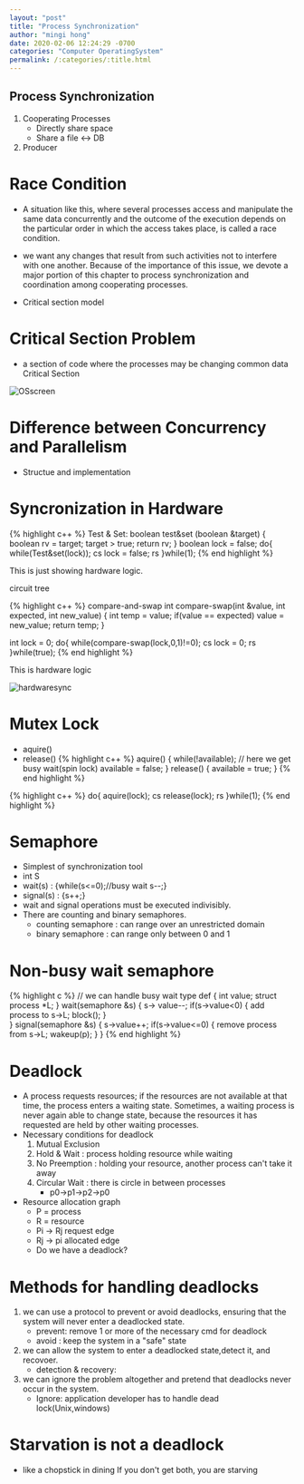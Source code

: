 ```yaml
---
layout: "post"
title: "Process Synchronization"
author: "mingi hong"
date: 2020-02-06 12:24:29 -0700
categories: "Computer OperatingSystem"
permalink: /:categories/:title.html
---
```


## Process Synchronization

1. Cooperating Processes
    - Directly share space
    - Share a file <-> DB
2. Producer

# Race Condition
- A situation like this, where several processes access and manipulate the same data concurrently and the outcome of the execution depends on the particular order in which the access takes place, is called a race condition.

- we want any changes that result from such activities not to interfere with one another. Because of the importance of this issue, we devote a major portion of this chapter to process synchronization and coordination among cooperating processes.

- Critical section model

# Critical Section Problem

- a section of code where the processes may be changing common data Critical Section

![OSscreen](/minglab/assets/OSscreen.png)

# Difference between Concurrency and Parallelism
- Structue and implementation

# Syncronization in Hardware
{% highlight c++ %}
 Test & Set: boolean test&set (boolean &target)
    {
        boolean rv = target;
        target > true;
        return rv;
    }
    boolean lock = false;
    do{
        while(Test&set(lock));
            cs
        lock = false;
            rs
    }while(1);
{% end highlight %}

This is just showing hardware logic.

circuit tree 

{% highlight c++ %}
compare-and-swap
int compare-swap(int &value, int expected, int new_value)
{
    int temp = value;
    if(value == expected)
        value = new_value;
    return temp;
}

int lock = 0;
do{
    while(compare-swap(lock,0,1)!=0);
        cs
    lock = 0;
        rs
}while(true);
{% end highlight %}

This is hardware logic

![hardwaresync](/minglab/assets/HardwareSync.png)

# Mutex Lock
- aquire()
- release()
{% highlight c++ %}
aquire()
{
    while(!available); // here we get busy wait(spin lock)
    available = false;
}
release()
{
    available = true;
}
{% end highlight %}

{% highlight c++ %}
do{
    aquire(lock);
        cs
    release(lock);
        rs
}while(1);
{% end highlight %}

# Semaphore
- Simplest of synchronization tool
- int S
- wait(s) : {while(s<=0);//busy wait s--;}
- signal(s) : {s++;}
- wait and signal operations must be executed indivisibly.
- There are counting and binary semaphores.
    - counting semaphore : can range over an unrestricted domain
    - binary semaphore : can range only between 0 and 1

# Non-busy wait semaphore
{% highlight c %}
    // we can handle busy wait
    type def
    {
        int value;
        struct process *L;
    }
    wait(semaphore &s)
    {
        s-> value--;
        if(s->value<0)
        {
            add process to s->L;
            block();
        }   
    }
    signal(semaphore &s)
    {
        s->value++;
        if(s->value<=0)
        {
            remove process from s->L;
            wakeup(p);
        }
    }
{% end highlight %}

# Deadlock
- A process requests resources; if the resources are not available at that time, the process enters a waiting state. Sometimes, a waiting process is never again able to change state, because the resources it has requested are held by other waiting processes.
- Necessary conditions for deadlock
    1. Mutual Exclusion
    2. Hold & Wait : process holding resource while waiting
    3. No Preemption : holding your resource, another process can't take it away
    4. Circular Wait : there is circle in between processes
        - p0->p1->p2->p0
- Resource allocation graph 
    - P = process
    - R = resource
    - Pi -> Rj request edge
    - Rj -> pi allocated edge
    - Do we have a deadlock?

# Methods for handling deadlocks
1. we can use a protocol to prevent or avoid deadlocks, ensuring that the system will never enter a deadlocked state.
    - prevent: remove 1 or more of the necessary cmd for deadlock
    - avoid : keep the system in a "safe" state
2. we can allow the system to enter a deadlocked state,detect it, and recovoer.
    - detection & recovery: 
3. we can ignore the problem altogether and pretend that deadlocks never occur in the system.
    - Ignore: application developer has to handle dead lock(Unix,windows)

# Starvation is not a deadlock
- like a chopstick in dining If you don't get both, you are starving




